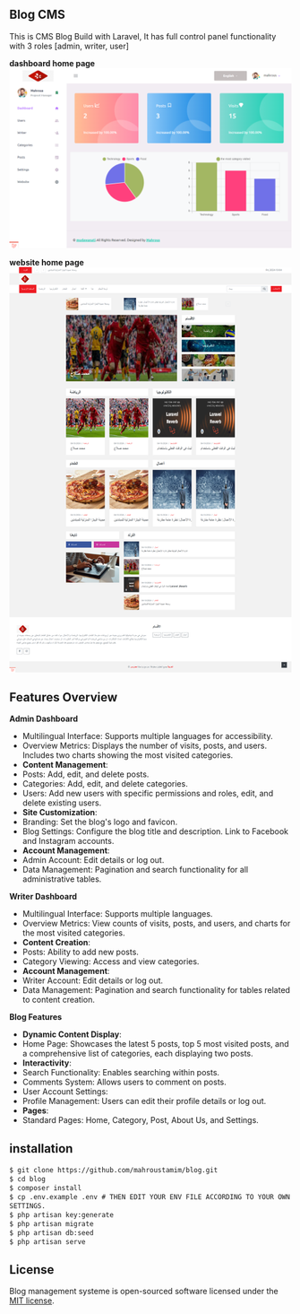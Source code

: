 ## Blog CMS
This is CMS Blog Build with Laravel, It has full control panel functionality with 3 roles [admin, writer, user]

**dashboard home page**
![Alt text](https://github.com/mahroustamim/blog/blob/main/blog-dashbaord.png)


**website home page**
![Alt text](https://github.com/mahroustamim/blog/blob/main/blog-website.png)


## Features Overview
****Admin Dashboard****
- Multilingual Interface: Supports multiple languages for accessibility.
- Overview Metrics: Displays the number of visits, posts, and users. Includes two charts showing the most visited categories.
-  **Content Management**:
- Posts: Add, edit, and delete posts.
- Categories: Add, edit, and delete categories.
- Users: Add new users with specific permissions and roles, edit, and delete existing users.
- **Site Customization**:
- Branding: Set the blog's logo and favicon.
- Blog Settings: Configure the blog title and description. Link to Facebook and Instagram accounts.
- **Account Management**:
- Admin Account: Edit details or log out.
- Data Management: Pagination and search functionality for all administrative tables.


**Writer Dashboard**
- Multilingual Interface: Supports multiple languages.
- Overview Metrics: View counts of visits, posts, and users, and charts for the most visited categories.
- **Content Creation**:
- Posts: Ability to add new posts.
- Category Viewing: Access and view categories.
- **Account Management**:
- Writer Account: Edit details or log out.
- Data Management: Pagination and search functionality for tables related to content creation.


**Blog Features**
- **Dynamic Content Display**:
- Home Page: Showcases the latest 5 posts, top 5 most visited posts, and a comprehensive list of categories, each displaying two posts.
- **Interactivity**:
- Search Functionality: Enables searching within posts.
- Comments System: Allows users to comment on posts.
- User Account Settings:
- Profile Management: Users can edit their profile details or log out.
- **Pages**:
- Standard Pages: Home, Category, Post, About Us, and Settings.
  
## installation 

```
$ git clone https://github.com/mahroustamim/blog.git
$ cd blog
$ composer install
$ cp .env.example .env # THEN EDIT YOUR ENV FILE ACCORDING TO YOUR OWN SETTINGS.
$ php artisan key:generate
$ php artisan migrate
$ php artisan db:seed
$ php artisan serve
```



## License

Blog management systeme is open-sourced software licensed under the [MIT license](https://opensource.org/licenses/MIT).
